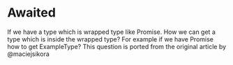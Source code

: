<!--info-header-start-->
<h1>
  Awaited 
</h1>
<!--info-header-end-->

If we have a type which is wrapped type like Promise. How we can get a type which is inside the wrapped type? For example if we have Promise<ExampleType> how to get ExampleType?
This question is ported from the original article by @maciejsikora


```ts

```

